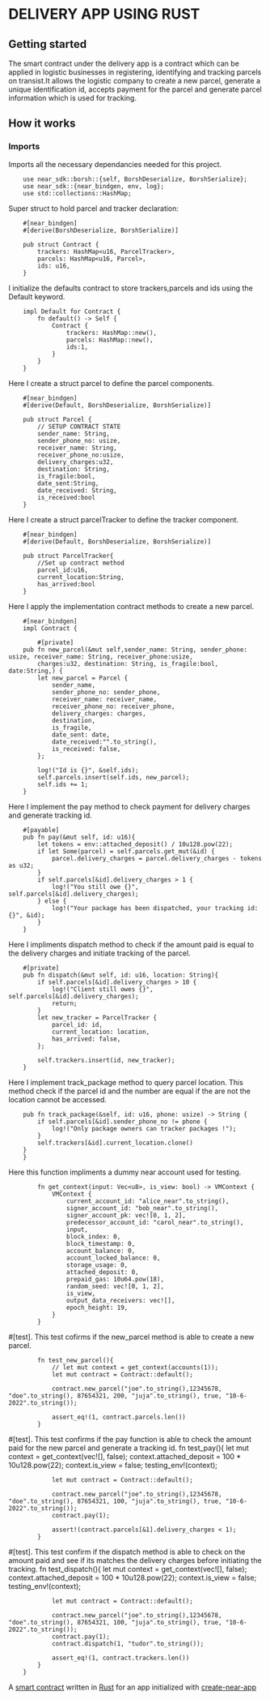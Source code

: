 # DELIVERY APP USING RUST

## Getting started
The smart contract under the delivery app is a contract which can be applied in logistic businesses in registering, identifying and tracking parcels on transist.It allows the logistic company to create a new parcel, generate a unique identification id, accepts payment for the parcel and generate parcel information which is used for tracking.

## How it works

### Imports

Imports all the necessary dependancies needed for this project.

        use near_sdk::borsh::{self, BorshDeserialize, BorshSerialize};
        use near_sdk::{near_bindgen, env, log};
        use std::collections::HashMap;

Super struct to hold parcel and tracker declaration:

        #[near_bindgen]
        #[derive(BorshDeserialize, BorshSerialize)]
        
        pub struct Contract {
            trackers: HashMap<u16, ParcelTracker>,
            parcels: HashMap<u16, Parcel>,
            ids: u16,
        }

I initialize the defaults  contract to store trackers,parcels and ids using the Default keyword.

        impl Default for Contract {
            fn default() -> Self {
                Contract {
                    trackers: HashMap::new(),
                    parcels: HashMap::new(),
                    ids:1,
                }
            }
        }

Here I create a struct parcel to define the parcel components.

        #[near_bindgen]
        #[derive(Default, BorshDeserialize, BorshSerialize)]

        pub struct Parcel {
            // SETUP CONTRACT STATE
            sender_name: String,
            sender_phone_no: usize,
            receiver_name: String,
            receiver_phone_no:usize,
            delivery_charges:u32,
            destination: String,
            is_fragile:bool,
            date_sent:String,
            date_received: String,
            is_received:bool
        }

Here I create a struct parcelTracker to define the tracker component.

        #[near_bindgen]
        #[derive(Default, BorshDeserialize, BorshSerialize)]
        
        pub struct ParcelTracker{
            //Set up contract method
            parcel_id:u16,
            current_location:String,
            has_arrived:bool
        }

Here I apply the implementation contract methods to create a new parcel.

        #[near_bindgen]
        impl Contract {
            
            #[private]
        pub fn new_parcel(&mut self,sender_name: String, sender_phone: usize, receiver_name: String, receiver_phone:usize, 
            charges:u32, destination: String, is_fragile:bool, date:String,) {
            let new_parcel = Parcel {
                sender_name,
                sender_phone_no: sender_phone,
                receiver_name: receiver_name,
                receiver_phone_no: receiver_phone,
                delivery_charges: charges,
                destination,
                is_fragile,
                date_sent: date,
                date_received:"".to_string(),
                is_received: false,
            };

            log!("Id is {}", &self.ids);
            self.parcels.insert(self.ids, new_parcel);
            self.ids += 1;
        }

Here I implement the pay method  to check payment for delivery charges and generate tracking id.

        #[payable]
        pub fn pay(&mut self, id: u16){
            let tokens = env::attached_deposit() / 10u128.pow(22);
            if let Some(parcel) = self.parcels.get_mut(&id) {
                parcel.delivery_charges = parcel.delivery_charges - tokens as u32;
            }
            if self.parcels[&id].delivery_charges > 1 {
                log!("You still owe {}", self.parcels[&id].delivery_charges);
            } else {
                log!("Your package has been dispatched, your tracking id: {}", &id);
            }
        }

 Here I impliments  dispatch method to check if the amount paid is equal to  the delivery charges and initiate tracking of the parcel.
        
        #[private]
        pub fn dispatch(&mut self, id: u16, location: String){
            if self.parcels[&id].delivery_charges > 10 {
                log!("Client still owes {}", self.parcels[&id].delivery_charges);
                return;
            }
            let new_tracker = ParcelTracker {
                parcel_id: id,
                current_location: location,
                has_arrived: false,
            };

            self.trackers.insert(id, new_tracker);
        }
        
 Here I implement track_package method  to query parcel location. This method check if the parcel id and the number are equal if the are not the location cannot be accessed.

        pub fn track_package(&self, id: u16, phone: usize) -> String {
            if self.parcels[&id].sender_phone_no != phone {
                log!("Only package owners can tracker packages !");
            }
            self.trackers[&id].current_location.clone()
        }
        }


Here this function impliments a dummy near account  used for testing.

            fn get_context(input: Vec<u8>, is_view: bool) -> VMContext {
                VMContext {
                    current_account_id: "alice_near".to_string(),
                    signer_account_id: "bob_near".to_string(),
                    signer_account_pk: vec![0, 1, 2],
                    predecessor_account_id: "carol_near".to_string(),
                    input,
                    block_index: 0,
                    block_timestamp: 0,
                    account_balance: 0,
                    account_locked_balance: 0,
                    storage_usage: 0,
                    attached_deposit: 0,
                    prepaid_gas: 10u64.pow(18),
                    random_seed: vec![0, 1, 2],
                    is_view,
                    output_data_receivers: vec![],
                    epoch_height: 19,
                }
            }

#[test].
This test cofirms if the new_parcel method is able to create a new parcel.

            fn test_new_parcel(){
                // let mut context = get_context(accounts(1));
                let mut contract = Contract::default();

                contract.new_parcel("joe".to_string(),12345678, "doe".to_string(), 87654321, 200, "juja".to_string(), true, "10-6-2022".to_string());
                
                assert_eq!(1, contract.parcels.len())
            }

#[test].
This test confirms if the pay function is able to check the amount paid for the new parcel and generate a tracking id.
            fn test_pay(){
                let mut context = get_context(vec![], false);
                context.attached_deposit = 100 * 10u128.pow(22);
                context.is_view = false;
                testing_env!(context);

                let mut contract = Contract::default();

                contract.new_parcel("joe".to_string(),12345678, "doe".to_string(), 87654321, 100, "juja".to_string(), true, "10-6-2022".to_string());
                contract.pay(1);

                assert!(contract.parcels[&1].delivery_charges < 1);
            }
#[test].
This test confirm if the dispatch method is able to check on the amount paid and see if its matches the delivery charges before initiating the tracking.
            fn test_dispatch(){
                let mut context = get_context(vec![], false);
                context.attached_deposit = 100 * 10u128.pow(22);
                context.is_view = false;
                testing_env!(context);

                let mut contract = Contract::default();

                contract.new_parcel("joe".to_string(),12345678, "doe".to_string(), 87654321, 100, "juja".to_string(), true, "10-6-2022".to_string());
                contract.pay(1);
                contract.dispatch(1, "tudor".to_string());

                assert_eq!(1, contract.trackers.len())
            }
        }

A [smart contract] written in [Rust] for an app initialized with [create-near-app]

[smart contract]: https://docs.near.org/docs/develop/contracts/overview
[rust]: https://www.rust-lang.org/
[create-near-app]: https://github.com/near/create-near-app
[correct target]: https://github.com/near/near-sdk-rs#pre-requisites
[cargo]: https://doc.rust-lang.org/book/ch01-03-hello-cargo.html